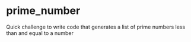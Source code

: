 # prime_number
Quick challenge to write code that generates a list of prime numbers less than and equal to a number
